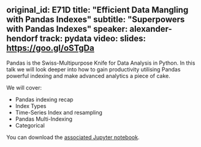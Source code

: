 original_id: E71D
title: "Efficient Data Mangling with Pandas Indexes"
subtitle: "Superpowers with Pandas Indexes"
speaker: alexander-hendorf
track: pydata
video:
slides: https://goo.gl/oSTgDa
---
Pandas is the Swiss-Multipurpose Knife for Data Analysis in Python. In this talk we will look deeper into how to gain productivity utilising Pandas powerful indexing and make advanced analytics a piece of cake.

We will cover:

* Pandas indexing recap
* Index Types
* Time-Series Index and resampling
* Pandas Multi-Indexing
* Categorical

You can download the [associated Jupyter notebook](https://goo.gl/NjXr4v).
